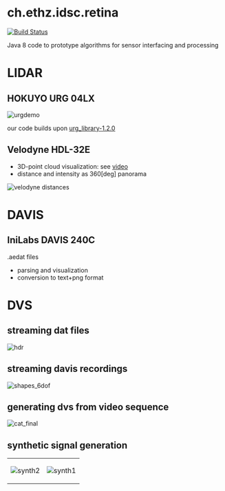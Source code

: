 # ch.ethz.idsc.retina

<a href="https://travis-ci.org/idsc-frazzoli/retina"><img src="https://travis-ci.org/idsc-frazzoli/retina.svg?branch=master" alt="Build Status"></a>

Java 8 code to prototype algorithms for sensor interfacing and processing

# LIDAR

## HOKUYO URG 04LX

![urgdemo](https://user-images.githubusercontent.com/4012178/28576818-3b0c2d0e-7155-11e7-917b-e97355969fd6.png)

our code builds upon 
[urg_library-1.2.0](https://sourceforge.net/projects/urgnetwork/files/urg_library/)

## Velodyne HDL-32E

* 3D-point cloud visualization: see [video](https://www.youtube.com/watch?v=abOYEIdBgRs)
* distance and intensity as 360[deg] panorama

![velodyne distances](https://user-images.githubusercontent.com/4012178/29020149-581e9236-7b61-11e7-81eb-0fc4577b687d.gif)

# DAVIS

## IniLabs DAVIS 240C

.aedat files

* parsing and visualization
* conversion to text+png format

# DVS

## streaming dat files

![hdr](https://user-images.githubusercontent.com/4012178/27771907-a3bbcef4-5f58-11e7-8b0e-3dfb0cb0ecaf.gif)

## streaming davis recordings

![shapes_6dof](https://user-images.githubusercontent.com/4012178/27771912-cb58ebb8-5f58-11e7-9566-79f3fbc5d9ba.gif)

## generating dvs from video sequence

![cat_final](https://user-images.githubusercontent.com/4012178/27771885-0eadb2aa-5f58-11e7-9f4d-78a57e610f56.gif)

## synthetic signal generation 

<table><tr>
<td>

![synth2](https://user-images.githubusercontent.com/4012178/27772611-32cc2e92-5f66-11e7-9d1f-ff15c42d54be.gif)

<td>

![synth1](https://user-images.githubusercontent.com/4012178/27772610-32af593e-5f66-11e7-8c29-64611f6ca3e6.gif)

</tr></table>

